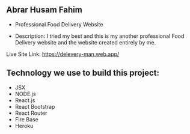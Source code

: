 ## Abrar Husam Fahim
* Professional Food Delivery Website

* Description: I tried my best and this is my another professional Food Delivery website and the website created entirely by me.

Live Site Link: https://delevery-man.web.app/

## Technology we use to build this project:

* JSX
* NODE.js
* React.js
* React Bootstrap
* React Router
* Fire Base
* Heroku